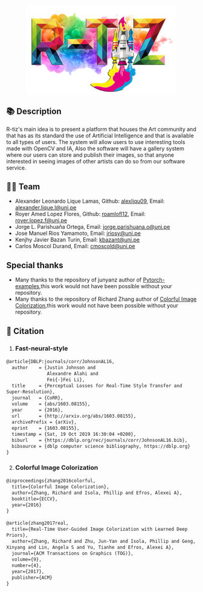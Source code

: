 <p align="center">
<img src="src\R-TIZ.png"  width="400"/>
</p align="center">

## 📚 Description

R-tiz's main idea is to present a platform that houses the Art community and that has as its standard the use of Artificial Intelligence and that is available to all types of users. The system will allow users to use interesting tools made with OpenCV and IA, Also the software will have a gallery system where our users can store and publish their images, so that anyone interested in seeing images of other artists can do so from our software service.

## 👨‍💻 Team
* Alexander Leonardo Lique Lamas, Github: [alexliqu09](https://github.com/alexliqu09), Email: alexander.lique.l@uni.pe
* Royer Amed Lopez Flores, Github: [roamlofl12](https://github.com/roamlofl12), Email: royer.lopez.f@uni.pe 
* Jorge L. Parishuaña Ortega, Email: jorge.parishuana.o@uni.pe
* Jose Manuel Rios Yamamoto, Email: jriosy@uni.pe
* Kenjhy Javier Bazan Turin, Email: kbazant@uni.pe
* Carlos Moscol Durand, Email: cmoscold@uni.pe

## Special thanks
* Many thanks to the repository of junyanz author of [Pytorch-examples](https://github.com/pytorch/examples),this work would not have been possible without your repository.
* Many thanks to the repository of  Richard Zhang author of [Colorful Image Colorization](https://github.com/richzhang/colorization),this work would not have been possible without your repository.

## 📄 Citation

1. ###  Fast-neural-style
```
@article{DBLP:journals/corr/JohnsonAL16,
  author    = {Justin Johnson and
               Alexandre Alahi and
               Fei{-}Fei Li},
  title     = {Perceptual Losses for Real-Time Style Transfer and Super-Resolution},
  journal   = {CoRR},
  volume    = {abs/1603.08155},
  year      = {2016},
  url       = {http://arxiv.org/abs/1603.08155},
  archivePrefix = {arXiv},
  eprint    = {1603.08155},
  timestamp = {Sat, 19 Oct 2019 16:30:04 +0200},
  biburl    = {https://dblp.org/rec/journals/corr/JohnsonAL16.bib},
  bibsource = {dblp computer science bibliography, https://dblp.org}
}
```
2. ### Colorful Image Colorization
```
@inproceedings{zhang2016colorful,
  title={Colorful Image Colorization},
  author={Zhang, Richard and Isola, Phillip and Efros, Alexei A},
  booktitle={ECCV},
  year={2016}
}

@article{zhang2017real,
  title={Real-Time User-Guided Image Colorization with Learned Deep Priors},
  author={Zhang, Richard and Zhu, Jun-Yan and Isola, Phillip and Geng, Xinyang and Lin, Angela S and Yu, Tianhe and Efros, Alexei A},
  journal={ACM Transactions on Graphics (TOG)},
  volume={9},
  number={4},
  year={2017},
  publisher={ACM}
}
```
